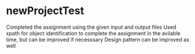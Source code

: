 # newProjectTest
 Completed the assignment using the given input and output files
 Used xpath for object identification to complete the assignment in the avilable time, but can be improved if necesssary
 Design pattern can be improved as well
